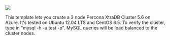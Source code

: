 <a href="https://portal.azure.com/#create/Microsoft.Template/uri/https%3A%2F%2Fraw.githubusercontent.com%2Fgourlaa%2Fazure-quickstart-templates%2Fmaster%2Fmysql-ha-pxc%2Fazuredeploy.json" target="_blank">
    <img src="http://azuredeploy.net/deploybutton.png"/>
</a>

This template lets you create a 3 node Percona XtraDB Cluster 5.6 on Azure.  It's tested on Ubuntu 12.04 LTS and CentOS 6.5.  To verify the cluster, type in "mysql -h <dnsname> -u test -p".  MySQL queries will be load balanced to the cluster nodes. 
